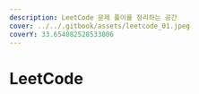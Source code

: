 ```yaml
---
description: LeetCode 문제 풀이를 정리하는 공간
cover: ../../.gitbook/assets/leetcode_01.jpeg
coverY: 33.654082528533806
---
```


# LeetCode
